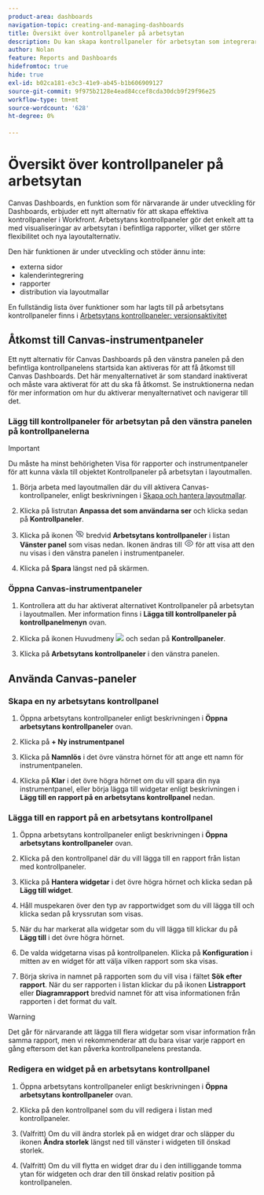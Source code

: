 ```yaml
---
product-area: dashboards
navigation-topic: creating-and-managing-dashboards
title: Översikt över kontrollpaneler på arbetsytan
description: Du kan skapa kontrollpaneler för arbetsytan som integrerar visualiseringar för arbetsytan i rapporten med traditionella rapporter och har nya layoutalternativ.
author: Nolan
feature: Reports and Dashboards
hidefromtoc: true
hide: true
exl-id: b02ca181-e3c3-41e9-ab45-b1b606909127
source-git-commit: 9f975b2128e4ead84ccef8cda30dcb9f29f96e25
workflow-type: tm+mt
source-wordcount: '628'
ht-degree: 0%

---
```


# Översikt över kontrollpaneler på arbetsytan

<!-- Audited: 12/2023 -->

Canvas Dashboards, en funktion som för närvarande är under utveckling för Dashboards, erbjuder ett nytt alternativ för att skapa effektiva kontrollpaneler i Workfront. Arbetsytans kontrollpaneler gör det enkelt att ta med visualiseringar av arbetsytan i befintliga rapporter, vilket ger större flexibilitet och nya layoutalternativ.

Den här funktionen är under utveckling och stöder ännu inte:
* externa sidor
* kalenderintegrering
* rapporter
* distribution via layoutmallar

En fullständig lista över funktioner som har lagts till på arbetsytans kontrollpaneler finns i [Arbetsytans kontrollpaneler: versionsaktivitet](/help/quicksilver/product-announcements/betas/canvas-dashboards-beta/canvas-dashboards-release-activity.md)

## Åtkomst till Canvas-instrumentpaneler

Ett nytt alternativ för Canvas Dashboards på den vänstra panelen på den befintliga kontrollpanelens startsida kan aktiveras för att få åtkomst till Canvas Dashboards. Det här menyalternativet är som standard inaktiverat och måste vara aktiverat för att du ska få åtkomst. Se instruktionerna nedan för mer information om hur du aktiverar menyalternativet och navigerar till det.

### Lägg till kontrollpaneler för arbetsytan på den vänstra panelen på kontrollpanelerna

>[!IMPORTANT]
>
>Du måste ha minst behörigheten Visa för rapporter och instrumentpaneler för att kunna växla till objektet Kontrollpaneler på arbetsytan i layoutmallen.

1. Börja arbeta med layoutmallen där du vill aktivera Canvas-kontrollpaneler, enligt beskrivningen i [Skapa och hantera layoutmallar](../../../administration-and-setup/customize-workfront/use-layout-templates/create-and-manage-layout-templates.md).

1. Klicka på listrutan **Anpassa det som användarna ser** och klicka sedan på **Kontrollpaneler**.

1. Klicka på ikonen ![](assets/delete-secondary-nav-item.png) bredvid **Arbetsytans kontrollpaneler** i listan **Vänster panel** som visas nedan. Ikonen ändras till ![](assets/add-secondary-nav-item.png) för att visa att den nu visas i den vänstra panelen i instrumentpaneler.

1. Klicka på **Spara** längst ned på skärmen.

### Öppna Canvas-instrumentpaneler

1. Kontrollera att du har aktiverat alternativet Kontrollpaneler på arbetsytan i layoutmallen. Mer information finns i **Lägga till kontrollpaneler på kontrollpanelmenyn** ovan.

1. Klicka på ikonen Huvudmeny ![](assets/main-menu-icon.png) och sedan på **Kontrollpaneler**.

1. Klicka på **Arbetsytans kontrollpaneler** i den vänstra panelen.

## Använda Canvas-paneler

### Skapa en ny arbetsytans kontrollpanel

1. Öppna arbetsytans kontrollpaneler enligt beskrivningen i **Öppna arbetsytans kontrollpaneler** ovan.

1. Klicka på **+ Ny instrumentpanel**

1. Klicka på **Namnlös** i det övre vänstra hörnet för att ange ett namn för instrumentpanelen.

1. Klicka på **Klar** i det övre högra hörnet om du vill spara din nya instrumentpanel, eller börja lägga till widgetar enligt beskrivningen i **Lägg till en rapport på en arbetsytans kontrollpanel** nedan.

### Lägga till en rapport på en arbetsytans kontrollpanel

1. Öppna arbetsytans kontrollpaneler enligt beskrivningen i **Öppna arbetsytans kontrollpaneler** ovan.

1. Klicka på den kontrollpanel där du vill lägga till en rapport från listan med kontrollpaneler.

1. Klicka på **Hantera widgetar** i det övre högra hörnet och klicka sedan på **Lägg till widget**.

1. Håll muspekaren över den typ av rapportwidget som du vill lägga till och klicka sedan på kryssrutan som visas.

1. När du har markerat alla widgetar som du vill lägga till klickar du på **Lägg till** i det övre högra hörnet.

1. De valda widgetarna visas på kontrollpanelen. Klicka på **Konfiguration** i mitten av en widget för att välja vilken rapport som ska visas.

1. Börja skriva in namnet på rapporten som du vill visa i fältet **Sök efter rapport**. När du ser rapporten i listan klickar du på ikonen **Listrapport** eller **Diagramrapport** bredvid namnet för att visa informationen från rapporten i det format du valt.

>[!WARNING]
> Det går för närvarande att lägga till flera widgetar som visar information från samma rapport, men vi rekommenderar att du bara visar varje rapport en gång eftersom det kan påverka kontrollpanelens prestanda.

### Redigera en widget på en arbetsytans kontrollpanel

1. Öppna arbetsytans kontrollpaneler enligt beskrivningen i **Öppna arbetsytans kontrollpaneler** ovan.

1. Klicka på den kontrollpanel som du vill redigera i listan med kontrollpaneler.

1. (Valfritt) Om du vill ändra storlek på en widget drar och släpper du ikonen **Ändra storlek** längst ned till vänster i widgeten till önskad storlek.

1. (Valfritt) Om du vill flytta en widget drar du i den intilliggande tomma ytan för widgeten och drar den till önskad relativ position på kontrollpanelen.
